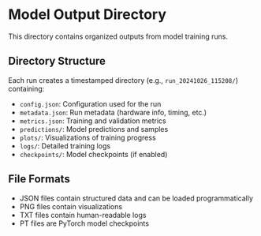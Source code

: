 # Model Output Directory

This directory contains organized outputs from model training runs.

## Directory Structure

Each run creates a timestamped directory (e.g., `run_20241026_115208/`) containing:

- `config.json`: Configuration used for the run
- `metadata.json`: Run metadata (hardware info, timing, etc.)
- `metrics.json`: Training and validation metrics
- `predictions/`: Model predictions and samples
- `plots/`: Visualizations of training progress
- `logs/`: Detailed training logs
- `checkpoints/`: Model checkpoints (if enabled)

## File Formats

- JSON files contain structured data and can be loaded programmatically
- PNG files contain visualizations
- TXT files contain human-readable logs
- PT files are PyTorch model checkpoints
